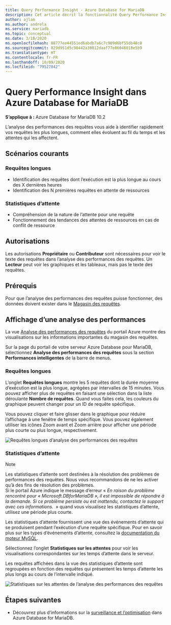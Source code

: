 ```yaml
---
title: Query Performance Insight - Azure Database for MariaDB
description: Cet article décrit la fonctionnalité Query Performance Insight dans Azure Database for MariaDB
author: ajlam
ms.author: andrela
ms.service: mariadb
ms.topic: conceptual
ms.date: 3/18/2020
ms.openlocfilehash: 88777ee44551ed6abdb7a6c7c909d6bf55db48c0
ms.sourcegitcommit: 829d951d5c90442a38012daaf77e86046018e5b9
ms.translationtype: HT
ms.contentlocale: fr-FR
ms.lasthandoff: 10/09/2020
ms.locfileid: "79527842"
---
```

# <a name="query-performance-insight-in-azure-database-for-mariadb"></a>Query Performance Insight dans Azure Database for MariaDB

**S’applique à :** Azure Database for MariaDB 10.2

L’analyse des performances des requêtes vous aide à identifier rapidement vos requêtes les plus longues, comment elles évoluent au fil du temps et les attentes qui les affectent.

## <a name="common-scenarios"></a>Scénarios courants

### <a name="long-running-queries"></a>Requêtes longues

- Identification des requêtes dont l’exécution est la plus longue au cours des X dernières heures
- Identification des N premières requêtes en attente de ressources
 
### <a name="wait-statistics"></a>Statistiques d’attente

- Compréhension de la nature de l’attente pour une requête
- Fonctionnement des tendances des attentes de ressources en cas de conflit de ressource

## <a name="permissions"></a>Autorisations

Les autorisations **Propriétaire** ou **Contributeur** sont nécessaires pour voir le texte des requêtes dans l’analyse des performances des requêtes. Un **Lecteur** peut voir les graphiques et les tableaux, mais pas le texte des requêtes.

## <a name="prerequisites"></a>Prérequis

Pour que l’analyse des performances des requêtes puisse fonctionner, des données doivent exister dans le [Magasin des requêtes](concepts-query-store.md).

## <a name="viewing-performance-insights"></a>Affichage d’une analyse des performances

La vue [Analyse des performances des requêtes](concepts-query-performance-insight.md) du portail Azure montre des visualisations sur les informations importantes du magasin des requêtes.

Sur la page du portail de votre serveur Azure Database pour MariaDB, sélectionnez **Analyse des performances des requêtes** sous la section **Performances intelligentes** de la barre de menus.

### <a name="long-running-queries"></a>Requêtes longues

L’onglet **Requêtes longues** montre les 5 requêtes dont la durée moyenne d’exécution est la plus longue, agrégées par intervalles de 15 minutes. Vous pouvez afficher plus de requêtes en faisant une sélection dans la liste déroulante **Nombre de requêtes**. Quand vous faites cela, les couleurs du graphique peuvent changer pour un ID de requête spécifique.

Vous pouvez cliquer et faire glisser dans le graphique pour réduire l’affichage à une fenêtre de temps spécifique. Vous pouvez également utiliser les icônes Zoom avant et Zoom arrière pour afficher une période plus courte ou plus longue, respectivement.

![Requêtes longues d’analyse des performances des requêtes](./media/concepts-query-performance-insight/query-performance-insight-landing-page.png)

### <a name="wait-statistics"></a>Statistiques d’attente 

> [!NOTE]
> Les statistiques d’attente sont destinées à la résolution des problèmes de performances des requêtes. Nous vous recommandons de ne les activer qu’à des fins de résolution des problèmes. <br>Si le portail Azure indique le message d’erreur « *En raison du problème rencontré pour « Microsoft.DBforMariaDB », il est impossible de répondre à la demande. Si ce problème persiste ou est inattendu, contactez le support avec ces informations.*  » quand vous visualisez les statistiques d’attente, utilisez une période plus courte.

Les statistiques d’attente fournissent une vue des événements d’attente qui se produisent pendant l’exécution d’une requête spécifique. Pour en savoir plus sur les types d’événements d’attente, consultez la [documentation du moteur MySQL](https://go.microsoft.com/fwlink/?linkid=2098206).

Sélectionnez l’onglet **Statistiques sur les attentes** pour voir les visualisations correspondantes sur les temps d’attente dans le serveur.

Les requêtes affichées dans la vue des statistiques d’attente sont regroupées en fonction des requêtes qui présentent les temps d’attente les plus longs au cours de l’intervalle indiqué.

![Statistiques sur les attentes de l’analyse des performances des requêtes](./media/concepts-query-performance-insight/query-performance-insight-wait-statistics.png)

## <a name="next-steps"></a>Étapes suivantes

- Découvrez plus d’informations sur la [surveillance et l’optimisation](concepts-monitoring.md) dans Azure Database for MariaDB.